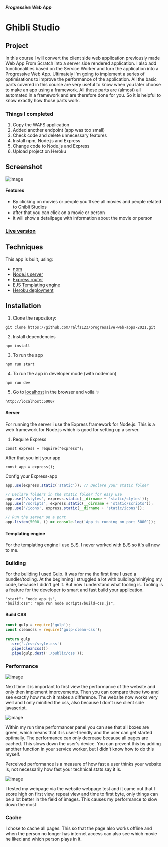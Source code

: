##### Progressive Web App

# Ghibli Studio

## Project
In this course I will convert the client side web application previously made Web App From Scratch into a server side rendered application. I also add functionalities based on the Service Worker and turn the application into a Progressive Web App. Ultimately I'm going to implement a series of optimisations to improve the performance of the application. All the basic parts covered in this course are very useful to know when you later choose to make an app using a framework. All these parts are (almost) all automated in a framework and are therefore done for you. So it is helpful to know exactly how those parts work.

### Things I completed
1. Copy the WAFS application
2. Added another endpoint (app was too small)
3. Check code and delete unnecessary features
4. Install npm, Node.js and Express
5. Change code to Node.js and Express
6. Upload project on Heroku

## Screenshot

![image](https://user-images.githubusercontent.com/78353674/113016813-1ee30280-917f-11eb-90ca-3d94d2c0aed4.png)

#### Features
- By clicking on movies or people you'll see all movies and people related to Ghibli Studios
- after that you can click on a movie or person
- it will show a detailpage with information about the movie or person

### [Live version](https://pwa-niels.herokuapp.com/)

## Techniques
This app is built, using:
- [npm](https://www.npmjs.com/)
- [Node.js server](https://nodejs.org/)
- [Express router](https://expressjs.com/)
- [EJS Templating engine](https://ejs.co/)
- [Heroku deployment](https://www.heroku.com/nodejs)

## Installation
1. Clone the repository:  
```
git clone https://github.com/ralfz123/progressive-web-apps-2021.git
```

2. Install dependencies   
```
npm install
```

3. To run the app   
```
npm run start
```

4. To run the app in developer mode (with nodemon)
```
npm run dev
```
5. Go to [localhost](http://localhost:5000/) in the browser and voilà :sparkles:
```
http://localhost:5000/
```

#### Server 
For running the server i use the Express framework for Node.js. This is a web framework for Node.js which is good for setting up a server.

1. Require Express
```
const express = require("express");
```

After that you init your app
```
const app = express();
```

Config your Express-app
```js
app.use(express.static('static')); // Declare your static folder

// Declare folders in the static folder for easy use
app.use('/styles', express.static(__dirname + 'static/styles'));
app.use('/scripts', express.static(__dirname + 'static/scripts'));
app.use('/icons', express.static(__dirname + 'static/icons'));

// Run the server on a port
app.listen(5000, () => console.log(`App is running on port 5000`));
```

#### Templating engine
For the templating engine I use EJS. I never worked with EJS so it's all new to me.

### Building
For the building I used Gulp. It was for me the first time I used a bundler/tooling. At the beginning I struggled a lot with building/minifying my code, because I didn't get it. But now I understand what tooling is. Tooling is a feature for the developer to smart and fast build your application.

```
"start": "node app.js",
"build:css": "npm run node scripts/build-css.js",
```

#### Build CSS
```js
const gulp = require('gulp');
const cleancss = require('gulp-clean-css');

return gulp
  .src('./css/style.css')
  .pipe(cleancss())
  .pipe(gulp.dest('./public/css'));

```

### Performance

![image](https://user-images.githubusercontent.com/78353674/112648034-639e2f00-8e49-11eb-912b-0a0e9f8ebd8e.png)

Next time it is important to first view the performance of the website and only then implement improvements. Then you can compare these two and see exactly how much it makes a difference. The website now works very well and I only minified the css, also because I don't use client side javascript.

![image](https://user-images.githubusercontent.com/78353674/112664677-82f18800-8e5a-11eb-96c7-6432f73ca9a4.png)

Within my run time performancer panel you can see that all boxes are green, which means that it is user-friendly and the user can get started optimally. 
The performance can only decrease because all pages are cached. This slows down the user's device. You can prevent this by adding another function in your service worker, but I didn't know how to do this myself.

Perceived performance is a measure of how fast a user thinks your website is, not necessarily how fast your technical stats say it is.

![image](https://user-images.githubusercontent.com/78353674/112665971-f051e880-8e5b-11eb-8367-b7d1eb3a7400.png)

I tested my webpage via the website webpage test and it came out that I score high on first view, repeat view and time to first byte, only things can be a lot better in the field of images. This causes my performance to slow down the most

### Cache
I chose to cache all pages. This so that the page also works offline and when the person no longer has internet access can also see which movie he liked and which person plays in it.
